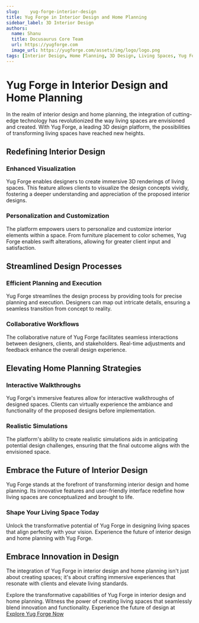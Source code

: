```yaml
---
slug:    yug-forge-interior-design
title: Yug Forge in Interior Design and Home Planning
sidebar_label: 3D Interior Design
authors:
  name: Shanu
  title: Docusaurus Core Team
  url: https://yugforge.com
  image_url: https://yugforge.com/assets/img/logo/logo.png
tags: [Interior Design, Home Planning, 3D Design, Living Spaces, Yug Forge, docusaurus]
---
```


# Yug Forge in Interior Design and Home Planning

In the realm of interior design and home planning, the integration of cutting-edge technology has revolutionized the way living spaces are envisioned and created. With Yug Forge, a leading 3D design platform, the possibilities of transforming living spaces have reached new heights.

## Redefining Interior Design

### Enhanced Visualization

Yug Forge enables designers to create immersive 3D renderings of living spaces. This feature allows clients to visualize the design concepts vividly, fostering a deeper understanding and appreciation of the proposed interior designs.

### Personalization and Customization

The platform empowers users to personalize and customize interior elements within a space. From furniture placement to color schemes, Yug Forge enables swift alterations, allowing for greater client input and satisfaction.

## Streamlined Design Processes

### Efficient Planning and Execution

Yug Forge streamlines the design process by providing tools for precise planning and execution. Designers can map out intricate details, ensuring a seamless transition from concept to reality.

### Collaborative Workflows

The collaborative nature of Yug Forge facilitates seamless interactions between designers, clients, and stakeholders. Real-time adjustments and feedback enhance the overall design experience.

## Elevating Home Planning Strategies

### Interactive Walkthroughs

Yug Forge's immersive features allow for interactive walkthroughs of designed spaces. Clients can virtually experience the ambiance and functionality of the proposed designs before implementation.

### Realistic Simulations

The platform's ability to create realistic simulations aids in anticipating potential design challenges, ensuring that the final outcome aligns with the envisioned space.

## Embrace the Future of Interior Design

Yug Forge stands at the forefront of transforming interior design and home planning. Its innovative features and user-friendly interface redefine how living spaces are conceptualized and brought to life.

### Shape Your Living Space Today

Unlock the transformative potential of Yug Forge in designing living spaces that align perfectly with your vision. Experience the future of interior design and home planning with Yug Forge.

## Embrace Innovation in Design

The integration of Yug Forge in interior design and home planning isn't just about creating spaces; it's about crafting immersive experiences that resonate with clients and elevate living standards.

Explore the transformative capabilities of Yug Forge in interior design and home planning. Witness the power of creating living spaces that seamlessly blend innovation and functionality. Experience the future of design at [Explore Yug Forge Now](https://www.yugforge.com)
